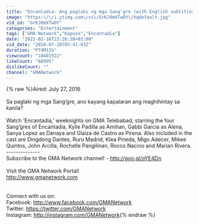 ```yaml
---
title: "Encantadia: Ang paglaki ng mga Sang’gre (with English subtitles)"
image: "https:\/\/i.ytimg.com\/vi\/GrKJ0mXTwOY\/hqdefault.jpg"
vid_id: "GrKJ0mXTwOY"
categories: "Entertainment"
tags: ["GMA Network","Kapuso","Encantadia"]
date: "2022-02-16T23:26:38+03:00"
vid_date: "2016-07-28T05:41:03Z"
duration: "PT4M13S"
viewcount: "18401922"
likeCount: "68995"
dislikeCount: ""
channel: "GMANetwork"
---
```

{% raw %}Aired: July 27, 2016<br /> <br />Sa paglaki ng mga Sang’gre, ano kayang kapalaran ang maghihintay sa kanila?<br /><br />Watch ‘Encantadia,’ weeknights on GMA Telebabad, starring the four Sang’gres of Encantadia, Kylie Padilla as Amihan, Gabbi Garcia as Alena, Sanya Lopez as Danaya and Glaiza de Castro as Pirena.  Also included in the cast are Dingdong Dantes, Ruru Madrid, Klea Pineda, Migo Adecer, Mikee Quintos, John Arcilla, Rochelle Pangilinan, Rocco Nacino and Marian Rivera.<br />--------------<br />Subscribe to the GMA Network channel! - <a rel="nofollow" target="blank" href="http://goo.gl/oYE4Dn">http://goo.gl/oYE4Dn</a><br /><br />Visit the GMA Network Portal! <br /><a rel="nofollow" target="blank" href="http://www.gmanetwork.com">http://www.gmanetwork.com</a><br /><br /><br />Connect with us on:<br />Facebook: <a rel="nofollow" target="blank" href="http://www.facebook.com/GMANetwork">http://www.facebook.com/GMANetwork</a><br />Twitter: <a rel="nofollow" target="blank" href="https://twitter.com/GMANetwork">https://twitter.com/GMANetwork</a><br />Instagram: <a rel="nofollow" target="blank" href="http://instagram.com/GMANetwork">http://instagram.com/GMANetwork</a>{% endraw %}
